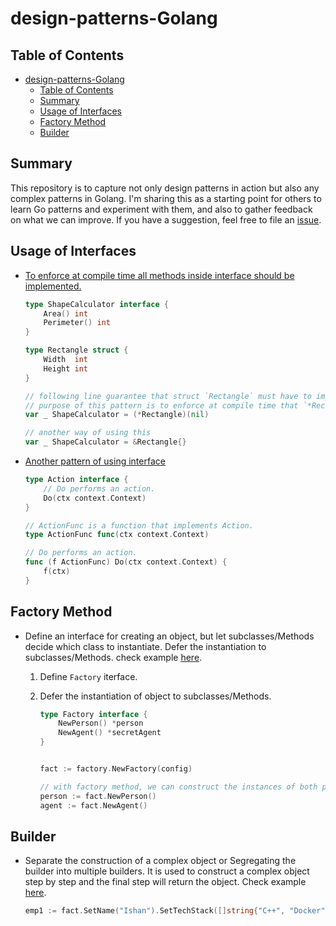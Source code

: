 # design-patterns-Golang

## Table of Contents

* [design-patterns-Golang](#design-patterns-golang)
  * [Table of Contents](#table-of-contents)
  * [Summary](#summary)
  * [Usage of Interfaces](#usage-of-interfaces)
  * [Factory Method](#factory-method)
  * [Builder](#builder)

## Summary

This repository is to capture not only design patterns in action but also any complex patterns in Golang. I'm sharing this as a starting point for others to learn Go patterns and experiment with them, and also to gather feedback on what we can improve. If you have a suggestion, feel free to file an [issue](https://github.com/ishan16696/design-patterns-Golang/issues).

## Usage of Interfaces

   - [To enforce at compile time all methods inside interface should be implemented.](https://github.com/ishan16696/design-patterns-Golang/tree/main/Interface2)
  
        ```go
        type ShapeCalculator interface {
            Area() int
            Perimeter() int
        }

        type Rectangle struct {
            Width  int
            Height int
        }

        // following line guarantee that struct `Rectangle` must have to implement all methods of interface `ShapeCalculator`.
        // purpose of this pattern is to enforce at compile time that `*Rectangle` implements the interface.
        var _ ShapeCalculator = (*Rectangle)(nil)

        // another way of using this
        var _ ShapeCalculator = &Rectangle{}
        ```

   - [Another pattern of using interface](https://github.com/ishan16696/design-patterns-Golang/tree/main/Interface)

        ```go
        type Action interface {
            // Do performs an action.
            Do(ctx context.Context)
        }

        // ActionFunc is a function that implements Action.
        type ActionFunc func(ctx context.Context)

        // Do performs an action.
        func (f ActionFunc) Do(ctx context.Context) {
            f(ctx)
        }
        ```

## Factory Method

 - Define an interface for creating an object, but let subclasses/Methods decide which class to instantiate. Defer the instantiation to subclasses/Methods. check example [here](https://github.com/ishan16696/design-patterns-Golang/tree/main/factoryMethod).

    1. Define `Factory` iterface.

    2. Defer the instantiation of object to subclasses/Methods.

        ```go
        type Factory interface {
            NewPerson() *person
            NewAgent() *secretAgent
        }


        fact := factory.NewFactory(config)

        // with factory method, we can construct the instances of both person/agent.
        person := fact.NewPerson()
        agent := fact.NewAgent()
        ```

## Builder

  - Separate the construction of a complex object or Segregating the builder into multiple builders. It is used to construct a complex object step by step and the final step will return the object. Check example [here](https://github.com/ishan16696/design-patterns-Golang/tree/main/Builder).

    ```go
    emp1 := fact.SetName("Ishan").SetTechStack([]string{"C++", "Docker", "Go"}).BuildDev()
    ```

